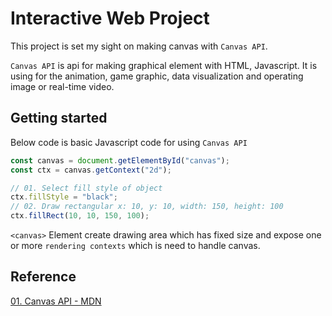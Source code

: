 # Interactive Web Project

This project is set my sight on making canvas with `Canvas API`.

`Canvas API` is api for making graphical element with HTML, Javascript. It is using for the animation, game graphic, data visualization and operating image or real-time video.

## Getting started

Below code is basic Javascript code for using `Canvas API`

```javascript
const canvas = document.getElementById("canvas");
const ctx = canvas.getContext("2d");

// 01. Select fill style of object
ctx.fillStyle = "black";
// 02. Draw rectangular x: 10, y: 10, width: 150, height: 100
ctx.fillRect(10, 10, 150, 100);
```

`<canvas>` Element create drawing area which has fixed size and expose one or more `rendering contexts` which is need to handle canvas.

## Reference

[01. Canvas API - MDN](https://developer.mozilla.org/ko/docs/Web/HTML/Canvas)
